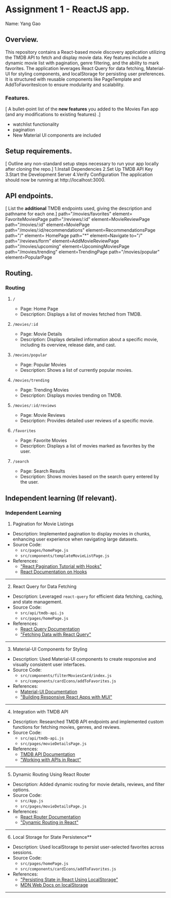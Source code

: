 # Assignment 1 - ReactJS app.

Name: Yang Gao

## Overview.

This repository contains a React-based movie discovery application utilizing the TMDB API to fetch and display movie data. Key features include a dynamic movie list with pagination, genre filtering, and the ability to mark favorites. The application leverages React Query for data fetching, Material-UI for styling components, and localStorage for persisting user preferences. It is structured with reusable components like PageTemplate and AddToFavoritesIcon to ensure modularity and scalability.

### Features.
[ A bullet-point list of the __new features__ you added to the Movies Fan app (and any modifications to existing features) .]
 
+ watchlist functionality
+ pagination
+ New Material UI components are included

## Setup requirements.

[ Outline any non-standard setup steps necessary to run your app locally after cloning the repo.]
1.Install Dependencies
2.Set Up TMDB API Key
3.Start the Development Server
4.Verify Configuration
The application should now be running at http://localhost:3000.

## API endpoints.

[ List the __additional__ TMDB endpoints used, giving the description and pathname for each one.] 
   path="/movies/favorites" element= FavoriteMoviesPage
   path="/reviews/:id" element=MovieReviewPage  
   path="/movies/:id" element=MoviePage 
   path="/movies/:id/recommendations" element=RecommendationsPage
   path="/" element= HomePage 
   path="*" element=Navigate to="/" 
   path="/reviews/form" element=AddMovieReviewPage 
   path="/movies/upcoming" element=UpcomingMoviesPage  
   path="/movies/trending" element=TrendingPage 
   path="/movies/popular" element=PopularPage


## Routing.

### Routing


1. `/`  
   - Page: Home Page  
   - Description: Displays a list of movies fetched from TMDB.

2. `/movies/:id`  
   - Page: Movie Details  
   - Description: Displays detailed information about a specific movie, including its overview, release date, and cast.

3. `/movies/popular`  
   - Page: Popular Movies  
   - Description: Shows a list of currently popular movies.

4. `/movies/trending`  
   - Page: Trending Movies  
   - Description: Displays movies trending on TMDB.

5. `/movies/:id/reviews` 
   - Page: Movie Reviews  
   - Description: Provides detailed user reviews of a specific movie.

6. `/favorites`  
   - Page: Favorite Movies  
   - Description: Displays a list of movies marked as favorites by the user.

7. `/search` 
   - Page: Search Results  
   - Description: Shows movies based on the search query entered by the user.  


## Independent learning (If relevant).

### Independent Learning  

1. Pagination for Movie Listings  
- Description: Implemented pagination to display movies in chunks, enhancing user experience when navigating large datasets.  
- Source Code:  
  - `src/pages/homePage.js`  
  - `src/components/templateMovieListPage.js`  
- References:  
  - ["React Pagination Tutorial with Hooks"](https://www.freecodecamp.org/news/how-to-build-pagination-in-react/)  
  - [React Documentation on Hooks](https://reactjs.org/docs/hooks-overview.html)  

---

2. React Query for Data Fetching  
- Description: Leveraged `react-query` for efficient data fetching, caching, and state management.  
- Source Code:  
  - `src/api/tmdb-api.js`  
  - `src/pages/homePage.js`  
- References:  
  - [React Query Documentation](https://tanstack.com/query/v4/docs/overview)  
  - ["Fetching Data with React Query"](https://blog.logrocket.com/how-to-make-http-requests-like-a-pro-with-react-query/)  

---

 3. Material-UI Components for Styling 
- Description: Used Material-UI components to create responsive and visually consistent user interfaces.  
- Source Code:  
  - `src/components/filterMoviesCard/index.js`  
  - `src/components/cardIcons/addToFavorites.js`  
- References:  
  - [Material-UI Documentation](https://mui.com/)  
  - ["Building Responsive React Apps with MUI"](https://www.smashingmagazine.com/2021/04/building-responsive-react-apps-mui/)  

---

4. Integration with TMDB API 
- Description: Researched TMDB API endpoints and implemented custom functions for fetching movies, genres, and reviews.  
- Source Code:  
  - `src/api/tmdb-api.js`  
  - `src/pages/movieDetailsPage.js`  
- References:  
  - [TMDB API Documentation](https://developers.themoviedb.org/3)  
  - ["Working with APIs in React"](https://www.digitalocean.com/community/tutorials/working-with-apis-in-react)  

---

 5. Dynamic Routing Using React Router
- Description: Added dynamic routing for movie details, reviews, and filter options.  
- Source Code:  
  - `src/App.js`  
  - `src/pages/movieDetailsPage.js`  
- References:  
  - [React Router Documentation](https://reactrouter.com/en/main)  
  - ["Dynamic Routing in React"](https://blog.bitsrc.io/implementing-dynamic-routing-in-react-5c0c9e169d8b)  

---

6. Local Storage for State Persistence**  
- Description: Used localStorage to persist user-selected favorites across sessions.  
- Source Code:  
  - `src/pages/homePage.js`  
  - `src/components/cardIcons/addToFavorites.js`  
- References:  
  - ["Persisting State in React Using LocalStorage"](https://www.smashingmagazine.com/2020/01/persistence-patterns-react/)  
  - [MDN Web Docs on localStorage](https://developer.mozilla.org/en-US/docs/Web/API/Window/localStorage)  

---

